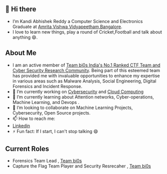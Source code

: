 ## 👋 Hi there
-  I’m Kandi Abhishek Reddy a Computer Science and Electronics Graduate at [Amrita Vishwa Vidyapeetham,Bangalore](https://www.amrita.edu/).
-  I love to learn new things, play a round of Cricket,Football and talk about anything 😄.
## About Me
- I am an active member of [Team bi0s  India's No.1 Ranked CTF Team and Cyber Security Research Community](https://bi0s.in/). Being part of this esteemed team has provided me with invaluable opportunities to enhance my expertise in various areas such as Malware Analysis, Social Engineering, Digital Forensics and Incident Response.
- 🔭  I’m currently working on [Cybersecurity](https://cloud.google.com/security/gcat) and [Cloud Computing](https://cloud.google.com/)
- 🌱 I’m currently learning about Attention networks, Cyber-operations, Machine Learning, and Devops .
- 👯 I’m looking to collaborate on Machine Learning Projects, Cybersecurity, Open Source projects.
- 📫 How to reach me:
- [Linkedin](https://www.linkedin.com/in/kandiabhishek08/)
- ⚡ Fun fact: If I start, I can't stop talking 😄

## Current Roles  
- Forensics Team Lead , [Team bi0s](https://bi0s.in/)
- Capture the Flag Team Player and Security Resrecaher , [Team bi0s](https://bi0s.in/)

<!---
AbhishekKandi83/AbhishekKandi83 is a ✨ special ✨ repository because its `README.md` (this file) appears on your GitHub profile.
You can click the Preview link to take a look at your changes.
--->


